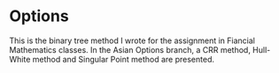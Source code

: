 # Options

This is the binary tree method I wrote for the assignment in Fiancial Mathematics classes. In the Asian Options branch, a CRR method, Hull-White method and Singular Point method are presented.
